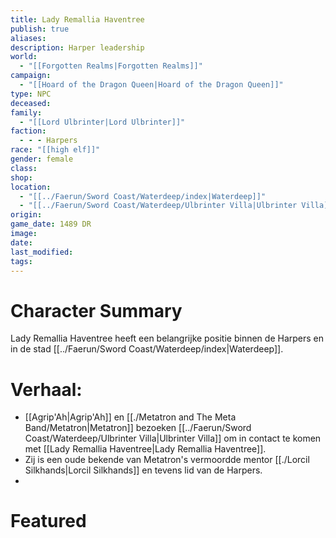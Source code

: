 ```yaml
---
title: Lady Remallia Haventree
publish: true
aliases: 
description: Harper leadership
world:
  - "[[Forgotten Realms|Forgotten Realms]]"
campaign:
  - "[[Hoard of the Dragon Queen|Hoard of the Dragon Queen]]"
type: NPC
deceased: 
family:
  - "[[Lord Ulbrinter|Lord Ulbrinter]]"
faction:
  - - - Harpers
race: "[[high elf]]"
gender: female
class: 
shop: 
location:
  - "[[../Faerun/Sword Coast/Waterdeep/index|Waterdeep]]"
  - "[[../Faerun/Sword Coast/Waterdeep/Ulbrinter Villa|Ulbrinter Villa]]"
origin: 
game_date: 1489 DR
image: 
date: 
last_modified: 
tags: 
---
```

# Character Summary
Lady Remallia Haventree heeft een belangrijke positie binnen de Harpers en in de stad [[../Faerun/Sword Coast/Waterdeep/index|Waterdeep]]. 

# Verhaal:
- [[Agrip'Ah|Agrip'Ah]] en [[./Metatron and The Meta Band/Metatron|Metatron]] bezoeken [[../Faerun/Sword Coast/Waterdeep/Ulbrinter Villa|Ulbrinter Villa]] om in contact te komen met [[Lady Remallia Haventree|Lady Remallia Haventree]].
- Zij is een oude bekende van Metatron's vermoordde mentor [[./Lorcil Silkhands|Lorcil Silkhands]]  en tevens lid van de Harpers. 
- 
# Featured

